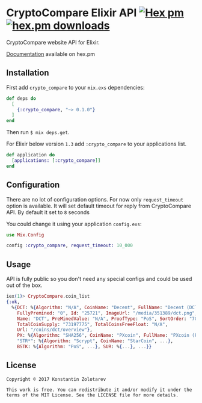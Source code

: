 # CryptoCompare Elixir API [![Hex pm](http://img.shields.io/hexpm/v/crypto_compare.svg?style=flat)](https://hex.pm/packages/crypto_compare) [![hex.pm downloads](https://img.shields.io/hexpm/dt/crypto_compare.svg?style=flat)](https://hex.pm/packages/crypto_compare)

CryptoCompare website API for Elixir.

[Documentation](https://hexdocs.pm/crypto_compare/api-reference.html) available on hex.pm

## Installation

First add `crypto_compare` to your `mix.exs` dependencies:

```elixir
def deps do
  [
    {:crypto_compare, "~> 0.1.0"}
  ]
end
```

Then run `$ mix deps.get`.

For Elixir below version `1.3` add `:crypto_compare` to your applications list.

```elixir
def application do
  [applications: [:crypto_compare]]
end
```

## Configuration

There are no lot of configuration options. For now only `request_timeout` option is available.
It will set default timeout for reply from CryptoCompare API. By default it set to `8` seconds

You could change it using your application `config.exs`:

```elixir
use Mix.Config

config :crypto_compare, request_timeout: 10_000
```

## Usage

API is fully public so you don't need any special configs and could be used out of the box.

```elixir
iex(1)> CryptoCompare.coin_list
{:ok,
  %{DCT: %{Algorithm: "N/A", CoinName: "Decent", FullName: "Decent (DCT)",
    FullyPremined: "0", Id: "25721", ImageUrl: "/media/351389/dct.png",
    Name: "DCT", PreMinedValue: "N/A", ProofType: "PoS", SortOrder: "702",
    TotalCoinSupply: "73197775", TotalCoinsFreeFloat: "N/A",
    Url: "/coins/dct/overview"},
    PX: %{Algorithm: "SHA256", CoinName: "PXcoin", FullName: "PXcoin (PX)", ...},
    "STR*": %{Algorithm: "Scrypt", CoinName: "StarCoin", ...},
    BSTK: %{Algorithm: "PoS", ...}, SUR: %{...}, ...}}
```

## License

```
Copyright © 2017 Konstantin Zolotarev

This work is free. You can redistribute it and/or modify it under the
terms of the MIT License. See the LICENSE file for more details.
```
